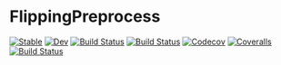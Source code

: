 # FlippingPreprocess

[![Stable](https://img.shields.io/badge/docs-stable-blue.svg)](https://DarioSarra.github.io/FlippingPreprocess.jl/stable)
[![Dev](https://img.shields.io/badge/docs-dev-blue.svg)](https://DarioSarra.github.io/FlippingPreprocess.jl/dev)
[![Build Status](https://travis-ci.com/DarioSarra/FlippingPreprocess.jl.svg?branch=master)](https://travis-ci.com/DarioSarra/FlippingPreprocess.jl)
[![Build Status](https://ci.appveyor.com/api/projects/status/github/DarioSarra/FlippingPreprocess.jl?svg=true)](https://ci.appveyor.com/project/DarioSarra/FlippingPreprocess-jl)
[![Codecov](https://codecov.io/gh/DarioSarra/FlippingPreprocess.jl/branch/master/graph/badge.svg)](https://codecov.io/gh/DarioSarra/FlippingPreprocess.jl)
[![Coveralls](https://coveralls.io/repos/github/DarioSarra/FlippingPreprocess.jl/badge.svg?branch=master)](https://coveralls.io/github/DarioSarra/FlippingPreprocess.jl?branch=master)
[![Build Status](https://api.cirrus-ci.com/github/DarioSarra/FlippingPreprocess.jl.svg)](https://cirrus-ci.com/github/DarioSarra/FlippingPreprocess.jl)
